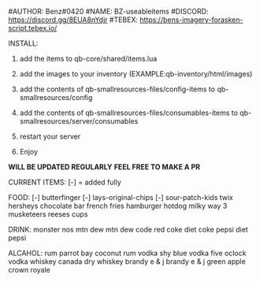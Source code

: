 #AUTHOR: Benz#0420
#NAME: BZ-useableitems
#DISCORD: https://discord.gg/8EUA8nYdjr
#TEBEX: https://bens-imagery-forasken-script.tebex.io/

INSTALL:
1. add the items to qb-core/shared/items.lua

2. add the images to your inventory (EXAMPLE:qb-inventory/html/images)

3. add the contents of qb-smallresources-files/config-items to qb-smallresources/config

4. add the contents of qb-smallresources-files/consumables-items to qb-smallresources/server/consumables

5. restart your server 

6. Enjoy

**WILL BE UPDATED REGULARLY** 
**FEEL FREE TO MAKE A PR** 

CURRENT ITEMS:  [-] = added fully

FOOD:
[-] butterfinger 
[-] lays-original-chips
[-] sour-patch-kids
twix
hersheys chocolate bar
french fries
hamburger
hotdog
milky way
3 musketeers
reeses cups

DRINK:
monster
nos
mtn dew
mtn dew code red
coke
diet coke
pepsi
diet pepsi

ALCAHOL:
rum
parrot bay coconut rum
vodka
shy blue vodka
five oclock vodka
whiskey
canada dry whiskey
brandy
e & j brandy
e & j green apple
crown royale